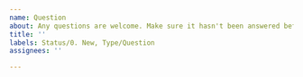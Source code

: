 ```yaml
---
name: Question
about: Any questions are welcome. Make sure it hasn't been answered before.
title: ''
labels: Status/0. New, Type/Question
assignees: ''

---
```



